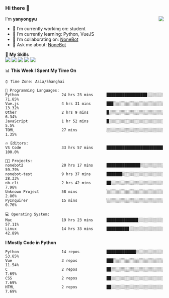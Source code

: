 ### Hi there 👋

<a href="#">
  <img align="right" src="https://github-readme-stats.vercel.app/api?username=yanyongyu&count_private=true&show_icons=true" />
</a>

I'm **yanyongyu**

- 🔭 I’m currently working on: student
- 🌱 I’m currently learning: Python, VueJS
- 👯 I’m collaborating on: [NoneBot](https://github.com/nonebot)
- 💬 Ask me about: [NoneBot](https://github.com/nonebot)

🌟 **My Skills**  
![](https://img.shields.io/badge/-Python-3e74a2?style=flat-square&logo=Python&logoColor=fff)
![](https://img.shields.io/badge/-Vue-4fc08d?style=flat-square&logo=Vue.js&logoColor=fff)
![](https://img.shields.io/badge/-Node.js-339933?style=flat-square&logo=Node.js&logoColor=fff)
![](https://img.shields.io/badge/-Docker-2496ED?style=flat-square&logo=Docker&logoColor=fff)
![](https://img.shields.io/badge/-Linux-000000?style=flat-square&logo=Linux&logoColor=fff)

<!--START_SECTION:waka-->
📊 **This Week I Spent My Time On** 

```text
⌚︎ Time Zone: Asia/Shanghai

💬 Programming Languages: 
Python                   24 hrs 23 mins      ██████████████████░░░░░░░   71.85% 
Vue.js                   4 hrs 31 mins       ███░░░░░░░░░░░░░░░░░░░░░░   13.32% 
Other                    2 hrs 9 mins        █░░░░░░░░░░░░░░░░░░░░░░░░   6.34% 
JavaScript               1 hr 52 mins        █░░░░░░░░░░░░░░░░░░░░░░░░   5.5% 
TOML                     27 mins             ░░░░░░░░░░░░░░░░░░░░░░░░░   1.35%

🔥 Editors: 
VS Code                  33 hrs 57 mins      █████████████████████████   100.0%

🐱‍💻 Projects: 
nonebot2                 20 hrs 17 mins      ███████████████░░░░░░░░░░   59.79% 
nonebot-test             9 hrs 37 mins       ███████░░░░░░░░░░░░░░░░░░   28.33% 
nb-cli                   2 hrs 42 mins       ██░░░░░░░░░░░░░░░░░░░░░░░   7.98% 
Unknown Project          58 mins             ░░░░░░░░░░░░░░░░░░░░░░░░░   2.86% 
PyInquirer               15 mins             ░░░░░░░░░░░░░░░░░░░░░░░░░   0.76%

💻 Operating System: 
Mac                      19 hrs 23 mins      ██████████████░░░░░░░░░░░   57.11% 
Linux                    14 hrs 33 mins      ██████████░░░░░░░░░░░░░░░   42.89%

```

**I Mostly Code in Python** 

```text
Python                   14 repos            █████████████░░░░░░░░░░░░   53.85% 
Vue                      3 repos             ███░░░░░░░░░░░░░░░░░░░░░░   11.54% 
C                        2 repos             ██░░░░░░░░░░░░░░░░░░░░░░░   7.69% 
CSS                      2 repos             ██░░░░░░░░░░░░░░░░░░░░░░░   7.69% 
HTML                     2 repos             ██░░░░░░░░░░░░░░░░░░░░░░░   7.69%

```



<!--END_SECTION:waka-->
